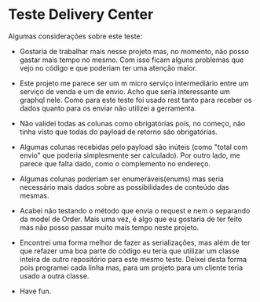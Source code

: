 # Teste Delivery Center

Algumas considerações sobre este teste:

- Gostaria de trabalhar mais nesse projeto mas, no momento, não posso gastar mais tempo no mesmo. Com isso ficam alguns problemas que vejo no código e que poderiam ter uma atenção maior.

- Este projeto me parece ser um m micro serviço intermediário entre um serviço de venda e um de envio. Acho que seria interessante um graphql nele. Como para este teste foi usado rest tanto para receber os dados quanto para os enviar não utilizei a gerramenta.

- Não validei todas as colunas como obrigatórias pois, no começo, não tinha visto que todas do payload de retorno são obrigatórias.

- Algumas colunas recebidas pelo payload são inúteis (como "total com envio" que poderia simplesmente ser calculado). Por outro lado, me parece que falta dado, como o complemento no endereço.

- Algumas colunas poderiam ser enumeráveis(enums) mas seria necessário mais dados sobre as possibilidades de conteúdo das mesmas.

- Acabei não testando o método que envia o request e nem o separando da model de Order. Mais uma vez, é algo que eu gostaria de ter feito mas não posso passar muito mais tempo neste projeto.

- Encontrei uma forma melhor de fazer as serializações, mas além de ter que refazer uma boa parte do código eu teria que utilizar um classe inteira de outro repositório para este mesmo teste. Deixei desta forma pois programei cada linha mas, para um projeto para um cliente teria usado a outra classe.

- Have fun.
